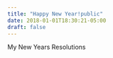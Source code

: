 ```yaml
---
title: "Happy New Year!public"
date: 2018-01-01T18:30:21-05:00
draft: false
---
```


My New Years Resolutions